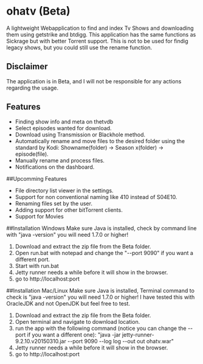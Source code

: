 # ohatv (Beta)
A lightweight Webapplication to find and index Tv Shows and downloading them using getstrike and btdigg.
This application has the same functions as Sickrage but with better Torrent support.
This is not to be used for findig legacy shows, but you could still use the rename function.

## Disclaimer
The application is in Beta, and I will not be responsible for any actions regarding the usage.

## Features
- Finding show info and meta on thetvdb
- Select episodes wanted for download.
- Download using Transmission or Blackhole method.
- Automatically rename and move files to the desired folder using the standard by Kodi: Showname(folder) -> Season x(folder) -> episode(file).
- Manually rename and process files.
- Notifications on the dashboard.

##Upcomming Features
- File directory list viewer in the settings.
- Support for non conventional naming like 410 instead of S04E10.
- Renaming files set by the user.
- Adding support for other bitTorrent clients.
- Support for Movies


##Installation Windows
Make sure Java is installed, check by command line with "java -version" you will need 1.7.0 or higher!

1. Download and extract the zip file from the Beta folder.
2. Open run.bat with notepad and change the "--port 9090" if you want a different port.
3. Start with run.bat
4. Jetty runner needs a while before it will show in the browser.
5. go to http://localhost:port

##Installation Mac/Linux
Make sure Java is installed, Terminal command to check is "java -version" you will need 1.7.0 or higher!
I have tested this with OracleJDK and not OpenJDK but feel free to test.

1. Download and extract the zip file from the Beta folder.
2. Open terminal and navigate to download location.
3. run the app with the following command (notice you can change the --port if you want a different one): "java -jar jetty-runner-9.2.10.v20150310.jar --port 9090 --log log --out out ohatv.war"
4. Jetty runner needs a while before it will show in the browser.
5. go to http://localhost:port
